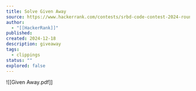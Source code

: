 ```yaml
---
title: Solve Given Away
source: https://www.hackerrank.com/contests/srbd-code-contest-2024-round-2/challenges/given-away
author:
  - "[[HackerRank]]"
published:
created: 2024-12-18
description: giveaway
tags:
  - clippings
status: ""
explored: false
---
```

![[Given Away.pdf]]
